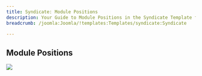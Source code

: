 ```yaml
---
title: Syndicate: Module Positions
description: Your Guide to Module Positions in the Syndicate Template for Joomla
breadcrumb: /joomla:Joomla/!templates:Templates/syndicate:Syndicate

---
```


Module Positions
-----

![][positions]

[positions]: assets/positions.jpg